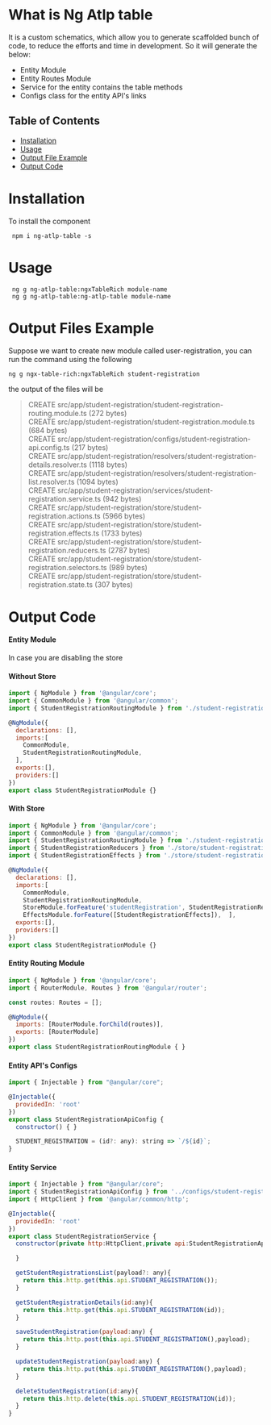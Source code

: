# What is Ng Atlp table
It is a custom schematics, which allow you to generate scaffolded bunch of code, to reduce the efforts and time in development.
So it will generate the below:

- Entity Module
- Entity Routes Module
- Service for the entity contains the table methods
- Configs class for the entity API's links

## Table of Contents

* [Installation](#installation)
* [Usage](#usage)
* [Output File Example](#example)
* [Output Code](#code)

# Installation[](#installation) 
To install the component
```
 npm i ng-atlp-table -s
 ```
 
 # Usage[](#usage)
```
 ng g ng-atlp-table:ngxTableRich module-name
 ng g ng-atlp-table:ng-atlp-table module-name
```

# Output Files Example[](#example)
Suppose we want to create new module called user-registration, you can run the command using the following
```
ng g ngx-table-rich:ngxTableRich student-registration
```
the output of the files will be
> CREATE src/app/student-registration/student-registration-routing.module.ts (272 bytes)<br>
> CREATE src/app/student-registration/student-registration.module.ts (684 bytes)<br>
> CREATE src/app/student-registration/configs/student-registration-api.config.ts (217 bytes)<br>
> CREATE src/app/student-registration/resolvers/student-registration-details.resolver.ts (1118 bytes)<br>
> CREATE src/app/student-registration/resolvers/student-registration-list.resolver.ts (1094 bytes)<br>
> CREATE src/app/student-registration/services/student-registration.service.ts (942 bytes)<br>
> CREATE src/app/student-registration/store/student-registration.actions.ts (5966 bytes)<br>
> CREATE src/app/student-registration/store/student-registration.effects.ts (1733 bytes)<br>
> CREATE src/app/student-registration/store/student-registration.reducers.ts (2787 bytes)<br>
> CREATE src/app/student-registration/store/student-registration.selectors.ts (989 bytes)<br>
> CREATE src/app/student-registration/store/student-registration.state.ts (307 bytes)

# Output Code[](#code)
#### Entity Module
In case you are disabling the store

#### Without Store

```javascript
import { NgModule } from '@angular/core';
import { CommonModule } from '@angular/common';
import { StudentRegistrationRoutingModule } from './student-registration-routing.module';

@NgModule({
  declarations: [],
  imports:[
    CommonModule,
    StudentRegistrationRoutingModule,
  ],
  exports:[],
  providers:[]
})
export class StudentRegistrationModule {}
```
#### With Store

```javascript
import { NgModule } from '@angular/core';
import { CommonModule } from '@angular/common';
import { StudentRegistrationRoutingModule } from './student-registration-routing.module';
import { StudentRegistrationReducers } from './store/student-registration.reducers';
import { StudentRegistrationEffects } from './store/student-registration.effects';

@NgModule({
  declarations: [],
  imports:[
    CommonModule,
    StudentRegistrationRoutingModule,
    StoreModule.forFeature('studentRegistration', StudentRegistrationReducers),
    EffectsModule.forFeature([StudentRegistrationEffects]),  ],
  exports:[],
  providers:[]
})
export class StudentRegistrationModule {}
```
#### Entity Routing Module
```javascript
import { NgModule } from '@angular/core';
import { RouterModule, Routes } from '@angular/router';

const routes: Routes = [];

@NgModule({
  imports: [RouterModule.forChild(routes)],
  exports: [RouterModule]
})
export class StudentRegistrationRoutingModule { }
```
#### Entity API's Configs
```javascript
import { Injectable } from "@angular/core";

@Injectable({
  providedIn: 'root'
})
export class StudentRegistrationApiConfig {
  constructor() { }

  STUDENT_REGISTRATION = (id?: any): string => `/${id}`;
}
```
#### Entity Service
```javascript
import { Injectable } from "@angular/core";
import { StudentRegistrationApiConfig } from '../configs/student-registration-api.config';
import { HttpClient } from '@angular/common/http';

@Injectable({
  providedIn: 'root'
})
export class StudentRegistrationService {
  constructor(private http:HttpClient,private api:StudentRegistrationApiConfig) {

  }

  getStudentRegistrationsList(payload?: any){
    return this.http.get(this.api.STUDENT_REGISTRATION());
  }

  getStudentRegistrationDetails(id:any){
    return this.http.get(this.api.STUDENT_REGISTRATION(id));
  }

  saveStudentRegistration(payload:any) {
    return this.http.post(this.api.STUDENT_REGISTRATION(),payload);
  }

  updateStudentRegistration(payload:any) {
    return this.http.put(this.api.STUDENT_REGISTRATION(),payload);
  }

  deleteStudentRegistration(id:any){
    return this.http.delete(this.api.STUDENT_REGISTRATION(id));
  }
}
```
